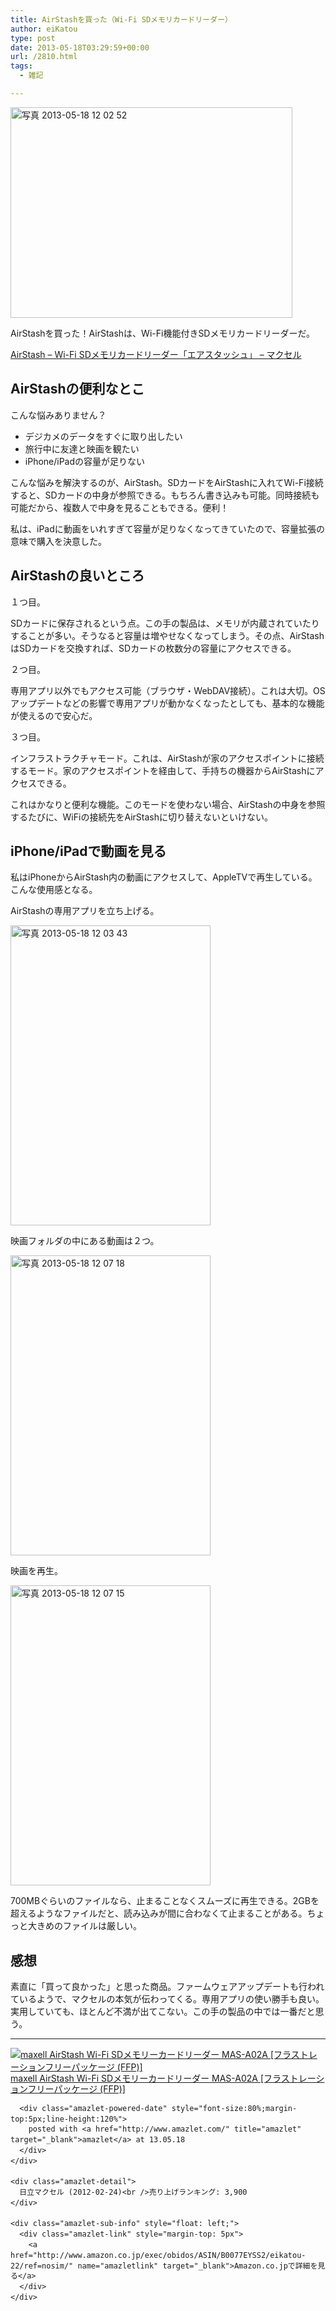 ```yaml
---
title: AirStashを買った（Wi-Fi SDメモリカードリーダー）
author: eiKatou
type: post
date: 2013-05-18T03:29:59+00:00
url: /2810.html
tags:
  - 雑記

---
```

[<img src="http://eikatou.net/blog/wp-content/uploads/2013/05/d6dce8e5e048be3622c4eab967c953ab.jpg" alt="写真 2013-05-18 12 02 52" width="451" height="337" class="alignnone size-full wp-image-2825" srcset="/uploads/2013/05/d6dce8e5e048be3622c4eab967c953ab.jpg 451w, /uploads/2013/05/d6dce8e5e048be3622c4eab967c953ab-300x224.jpg 300w" sizes="(max-width: 451px) 100vw, 451px" />][1]
  
AirStashを買った！AirStashは、Wi-Fi機能付きSDメモリカードリーダーだ。
  
[AirStash &#8211; Wi-Fi SDメモリカードリーダー「エアスタッシュ」 &#8211; マクセル][2]

## AirStashの便利なとこ

こんな悩みありません？

  * デジカメのデータをすぐに取り出したい
  * 旅行中に友達と映画を観たい
  * iPhone/iPadの容量が足りない

こんな悩みを解決するのが、AirStash。SDカードをAirStashに入れてWi-Fi接続すると、SDカードの中身が参照できる。もちろん書き込みも可能。同時接続も可能だから、複数人で中身を見ることもできる。便利！

私は、iPadに動画をいれすぎて容量が足りなくなってきていたので、容量拡張の意味で購入を決意した。

<!--more-->

## AirStashの良いところ

１つ目。
  
SDカードに保存されるという点。この手の製品は、メモリが内蔵されていたりすることが多い。そうなると容量は増やせなくなってしまう。その点、AirStashはSDカードを交換すれば、SDカードの枚数分の容量にアクセスできる。

２つ目。
  
専用アプリ以外でもアクセス可能（ブラウザ・WebDAV接続）。これは大切。OSアップデートなどの影響で専用アプリが動かなくなったとしても、基本的な機能が使えるので安心だ。 

３つ目。
  
インフラストラクチャモード。これは、AirStashが家のアクセスポイントに接続するモード。家のアクセスポイントを経由して、手持ちの機器からAirStashにアクセスできる。

これはかなりと便利な機能。このモードを使わない場合、AirStashの中身を参照するたびに、WiFiの接続先をAirStashに切り替えないといけない。

## iPhone/iPadで動画を見る

私はiPhoneからAirStash内の動画にアクセスして、AppleTVで再生している。こんな使用感となる。

AirStashの専用アプリを立ち上げる。
  
[<img src="http://eikatou.net/blog/wp-content/uploads/2013/05/b88c8aaa4b3a7bec53b88fd7300b1027.jpg" alt="写真 2013-05-18 12 03 43" width="320" height="480" class="alignnone size-full wp-image-2822" srcset="/uploads/2013/05/b88c8aaa4b3a7bec53b88fd7300b1027.jpg 320w, /uploads/2013/05/b88c8aaa4b3a7bec53b88fd7300b1027-200x300.jpg 200w" sizes="(max-width: 320px) 100vw, 320px" />][3]

映画フォルダの中にある動画は２つ。
  
[<img src="http://eikatou.net/blog/wp-content/uploads/2013/05/3d8bf3a23121f07666472b64d1829ae9.jpg" alt="写真 2013-05-18 12 07 18" width="320" height="480" class="alignnone size-full wp-image-2821" srcset="/uploads/2013/05/3d8bf3a23121f07666472b64d1829ae9.jpg 320w, /uploads/2013/05/3d8bf3a23121f07666472b64d1829ae9-200x300.jpg 200w" sizes="(max-width: 320px) 100vw, 320px" />][4]

映画を再生。
  
[<img src="http://eikatou.net/blog/wp-content/uploads/2013/05/a791e06d0d5471882e5e8e3016173878.jpg" alt="写真 2013-05-18 12 07 15" width="320" height="480" class="alignnone size-full wp-image-2823" srcset="/uploads/2013/05/a791e06d0d5471882e5e8e3016173878.jpg 320w, /uploads/2013/05/a791e06d0d5471882e5e8e3016173878-200x300.jpg 200w" sizes="(max-width: 320px) 100vw, 320px" />][5]

700MBぐらいのファイルなら、止まることなくスムーズに再生できる。2GBを超えるようなファイルだと、読み込みが間に合わなくて止まることがある。ちょっと大きめのファイルは厳しい。

## 感想

素直に「買って良かった」と思った商品。ファームウェアアップデートも行われているようで、マクセルの本気が伝わってくる。専用アプリの使い勝手も良い。実用していても、ほとんど不満が出てこない。この手の製品の中では一番だと思う。

* * *

<div class="amazlet-box" style="margin-bottom:0px;">
  <div class="amazlet-image" style="float:left;margin:0px 12px 1px 0px;">
    <a href="http://www.amazon.co.jp/exec/obidos/ASIN/B0077EYSS2/eikatou-22/ref=nosim/" name="amazletlink" target="_blank"><img src="http://ecx.images-amazon.com/images/I/31vFQ3nIL2L._SL160_.jpg" alt="maxell AirStash Wi-Fi SDメモリーカードリーダー MAS-A02A [フラストレーションフリーパッケージ (FFP)]" style="border: none;" /></a>
  </div>
  
  <div class="amazlet-info" style="line-height:120%; margin-bottom: 10px">
    <div class="amazlet-name" style="margin-bottom:10px;line-height:120%">
      <a href="http://www.amazon.co.jp/exec/obidos/ASIN/B0077EYSS2/eikatou-22/ref=nosim/" name="amazletlink" target="_blank">maxell AirStash Wi-Fi SDメモリーカードリーダー MAS-A02A [フラストレーションフリーパッケージ (FFP)]</a></p> 
      
      <div class="amazlet-powered-date" style="font-size:80%;margin-top:5px;line-height:120%">
        posted with <a href="http://www.amazlet.com/" title="amazlet" target="_blank">amazlet</a> at 13.05.18
      </div>
    </div>
    
    <div class="amazlet-detail">
      日立マクセル (2012-02-24)<br />売り上げランキング: 3,900
    </div>
    
    <div class="amazlet-sub-info" style="float: left;">
      <div class="amazlet-link" style="margin-top: 5px">
        <a href="http://www.amazon.co.jp/exec/obidos/ASIN/B0077EYSS2/eikatou-22/ref=nosim/" name="amazletlink" target="_blank">Amazon.co.jpで詳細を見る</a>
      </div>
    </div>
  </div>
  
  <div class="amazlet-footer" style="clear: left">
  </div>
</div>

 [1]: http://eikatou.net/blog/wp-content/uploads/2013/05/d6dce8e5e048be3622c4eab967c953ab.jpg
 [2]: http://www.maxell.co.jp/airstash/
 [3]: http://eikatou.net/blog/wp-content/uploads/2013/05/b88c8aaa4b3a7bec53b88fd7300b1027.jpg
 [4]: http://eikatou.net/blog/wp-content/uploads/2013/05/3d8bf3a23121f07666472b64d1829ae9.jpg
 [5]: http://eikatou.net/blog/wp-content/uploads/2013/05/a791e06d0d5471882e5e8e3016173878.jpg
